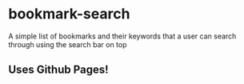 # bookmark-search
A simple list of bookmarks and their keywords that a user can search through using the search bar on top

## Uses Github Pages!


